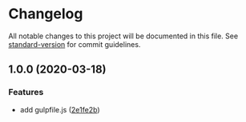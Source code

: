 # Changelog

All notable changes to this project will be documented in this file. See [standard-version](https://github.com/conventional-changelog/standard-version) for commit guidelines.

## 1.0.0 (2020-03-18)


### Features

* add gulpfile.js ([2e1fe2b](https://github.com/SandroMiguel/gulp-setup/commit/2e1fe2b4efdc9a171092258e15e037ed6cb48912))
